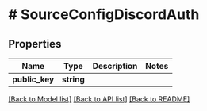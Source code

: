 # # SourceConfigDiscordAuth

## Properties

Name | Type | Description | Notes
------------ | ------------- | ------------- | -------------
**public_key** | **string** |  |

[[Back to Model list]](../../README.md#models) [[Back to API list]](../../README.md#endpoints) [[Back to README]](../../README.md)
